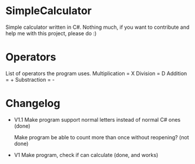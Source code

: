 # SimpleCalculator
Simple calculator written in C#. Nothing much, if you want to contribute and help me with this project, please do :)

# Operators
List of operators the program uses.
Multiplication = X
Division = D
Addition = +
Substraction = -

# Changelog

* V1.1
  Make program support normal letters instead of normal C# ones (done)
  
  Make program be able to count more than once without reopening? (not done)


* V1
 Make program, check if can calculate (done, and works)
